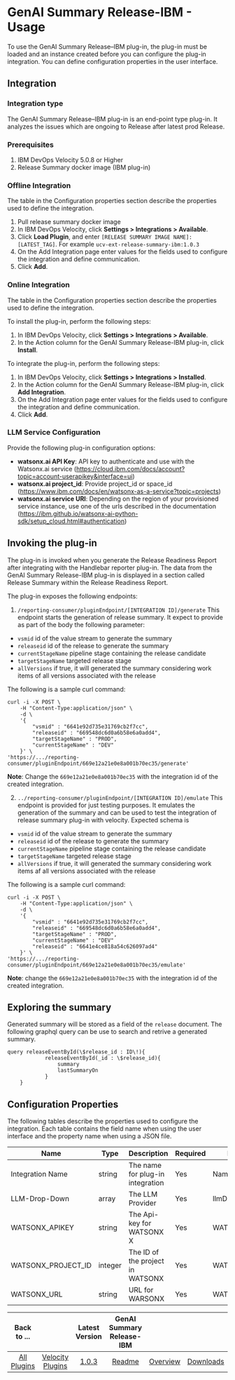 # GenAI Summary Release-IBM - Usage

To use the GenAI Summary Release–IBM plug-in, the plug-in must be loaded and an instance created before you can configure the plug-in integration. You can define configuration properties in the user interface.

##  Integration

### Integration type

The GenAI Summary Release–IBM plug-in is an end-point type plug-in. It analyzes the issues which are ongoing to Release after latest prod Release.

### Prerequisites
1. IBM DevOps Velocity 5.0.8 or Higher
2. Release Summary docker image (IBM plug-in)

### Offline Integration

The table in the Configuration properties section describe the properties used to define the integration.

1. Pull release summary docker image
2. In IBM DevOps Velocity, click **Settings > Integrations > Available**.
2. Click **Load Plugin**, and enter `[RELEASE SUMMARY IMAGE NAME]:[LATEST_TAG]`. For example `ucv-ext-release-summary-ibm:1.0.3`
3. On the Add Integration page enter values for the fields used to configure the integration and define communication.
4. Click **Add**.

### Online Integration

The table in the Configuration properties section describe the properties used to define the integration.

To install the plug-in, perform the following steps:

1. In IBM DevOps Velocity, click **Settings > Integrations > Available**.
2. In the Action column for the GenAI Summary Release-IBM plug-in, click **Install**.

To integrate the plug-in, perform the following steps:

1. In IBM DevOps Velocity, click **Settings > Integrations > Installed**.
2. In the Action column for the GenAI Summary Release-IBM plug-in, click **Add Integration**.
3. On the Add Integration page enter values for the fields used to configure the integration and define communication.
4. Click **Add**.

### LLM Service Configuration
Provide the following plug-in configuration options:

- **watsonx.ai API Key**: API key to authenticate and use with the Watsonx.ai service (https://cloud.ibm.com/docs/account?topic=account-userapikey&interface=ui)
- **watsonx.ai project_id**: Provide project_id or space_id (https://www.ibm.com/docs/en/watsonx-as-a-service?topic=projects)
- **watsonx.ai service URI**: Depending on the region of your provisioned service instance, use one of the urls described in the documentation (https://ibm.github.io/watsonx-ai-python-sdk/setup_cloud.html#authentication)

## Invoking the plug-in

The plug-in is invoked when you generate the Release Readiness Report after integrating with the Handlebar reporter plug-in. The data from the GenAI Summary Release-IBM plug-in is displayed in a section called Release Summary within the Release Readiness Report.

The plug-in exposes the following endpoints:
1. `/reporting-consumer/pluginEndpoint/[INTEGRATION ID]/generate` This endpoint starts the generation of release summary. It expect to provide as part of the body the following parameter:
  - `vsmid` id of the value stream to generate the summary
  - `releaseid` id of the release to generate the summary
  - `currentStageName` pipeline stage containing the release candidate
  - `targetStageName` targeted release stage
  - `allVersions` if true, it will generated the summary considering work items of all versions associated with the release 
  
  The following is a sample curl command:

    curl -i -X POST \
        -H "Content-Type:application/json" \
        -d \
        '{
            "vsmid" : "6641e92d735e31769cb2f7cc",
            "releaseid" : "669548dc6d0a6b58e6a0add4",
            "targetStageName" : "PROD",
            "currentStageName" : "DEV"
        }' \
    'https://.../reporting-consumer/pluginEndpoint/669e12a21e0e8a001b70ec35/generate'
    
  
**Note**: Change the `669e12a21e0e8a001b70ec35` with the integration id of the created integration.

2. `../reporting-consumer/pluginEndpoint/[INTEGRATION ID]/emulate` This endpoint is provided for just testing purposes. It emulates the generation of the summary and can be used to test the integration of release summary plug-in with velocity. Expected schema is 
 - `vsmid` id of the value stream to generate the summary
  - `releaseid` id of the release to generate the summary
  - `currentStageName` pipeline stage containing the release candidate
  - `targetStageName` targeted release stage
  - `allVersions` if true, it will generated the summary considering work items af all versions associated with the release 
  
The following is a sample curl command:
    
    curl -i -X POST \
        -H "Content-Type:application/json" \
        -d \
        '{
            "vsmid" : "6641e92d735e31769cb2f7cc",
            "releaseid" : "669548dc6d0a6b58e6a0add4",
            "targetStageName" : "PROD",
            "currentStageName" : "DEV"
            "releaseid" : "6641e4ce818a54c626097ad4"
        }' \
    'https://.../reporting-consumer/pluginEndpoint/669e12a21e0e8a001b70ec35/emulate'

**Note**: change the `669e12a21e0e8a001b70ec35` with the integration id of the created integration.

## Exploring the summary
Generated summary will be stored as a field of the `release` document. The following graphql query can be use to search and retrive a generated summary.

    query releaseEventById(\$release_id : ID\!){
                releaseEventById(_id : \$release_id){
    				summary
    				lastSummaryOn
                }
        }

## Configuration Properties

The following tables describe the properties used to configure the integration. Each table contains the field name when using the user interface and the property name when using a JSON file.

|Name|	Type|	Description|	Required|	Property Name|
|----|----|----|----|----|
|Integration Name|	string|	The name for plug-in integration|	Yes	|Name|
|LLM-Drop-Down	|array	|The LLM Provider	|Yes	|llmDropdown|
|WATSONX_APIKEY	|string	|The Api-key for WATSONX X	|Yes	|WATSONX_APIKEY|
|WATSONX_PROJECT_ID|	integer	|The ID of the project in WATSONX	|Yes	|WATSONX_PROJECT_ID|
|WATSONX_URL	|string	|URL for WARSONX	|Yes	|WATSONX_URL|


|Back to ...||Latest Version|GenAI Summary Release-IBM|||
| :---: | :---: | :---: | :---: | :---: | :---: |
|[All Plugins](../../index.md)|[Velocity Plugins](../README.md)|[1.0.3](https://hub.docker.com/r/urbancode/ucv-ext-release-summary-ibm/tags)|[Readme](README.md)|[Overview](overview.md)|[Downloads](downloads.md)|